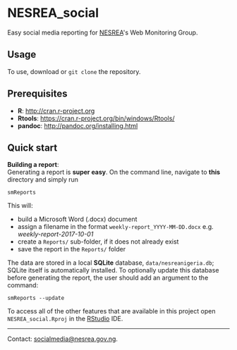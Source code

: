 # NESREA_social
Easy social media reporting for [NESREA](http://www.nesrea.gov.ng)'s Web Monitoring Group.

## Usage
To use, download or `git clone` the repository.

## Prerequisites
* __R__: <http://cran.r-project.org>
* __Rtools__: <https://cran.r-project.org/bin/windows/Rtools/>
* __pandoc__: <http://pandoc.org/installing.html>

## Quick start
**Building a report**:  
Generating a report is **super easy**. On the command line, navigate to **this** directory and simply run  
```
smReports
```

This will:
+ build a Microsoft Word (.docx) document
+ assign a filename in the format `weekly-report_YYYY-MM-DD.docx` e.g. *weekly-report-2017-10-01*
+ create a `Reports/` sub-folder, if it does not already exist
+ save the report in the `Reports/` folder
  
The data are stored in a local **SQLite** database, `data/nesreanigeria.db`; SQLite itself is automatically installed. To optionally update this database before generating the report, the user should add an argument to the command:
```
smReports --update
```

To access all of the other features that are available in this project open `NESREA_social.Rproj` in the [RStudio](https://www.rstudio.com/products/RStudio/) IDE.

***
Contact: <socialmedia@nesrea.gov.ng>.
